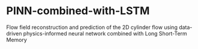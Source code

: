 # PINN-combined-with-LSTM
Flow field reconstruction and prediction of the 2D cylinder flow using data-driven physics-informed neural network combined with Long Short-Term Memory
